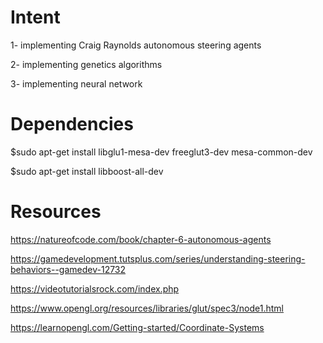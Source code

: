 # Intent
1- implementing Craig Raynolds autonomous steering agents

2- implementing genetics algorithms 

3- implementing neural network 

# Dependencies
$sudo apt-get install libglu1-mesa-dev freeglut3-dev mesa-common-dev

$sudo apt-get install libboost-all-dev

# Resources
https://natureofcode.com/book/chapter-6-autonomous-agents

https://gamedevelopment.tutsplus.com/series/understanding-steering-behaviors--gamedev-12732

https://videotutorialsrock.com/index.php

https://www.opengl.org/resources/libraries/glut/spec3/node1.html

https://learnopengl.com/Getting-started/Coordinate-Systems